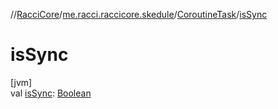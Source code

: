 //[RacciCore](../../../index.md)/[me.racci.raccicore.skedule](../index.md)/[CoroutineTask](index.md)/[isSync](is-sync.md)

# isSync

[jvm]\
val [isSync](is-sync.md): [Boolean](https://kotlinlang.org/api/latest/jvm/stdlib/kotlin/-boolean/index.html)
